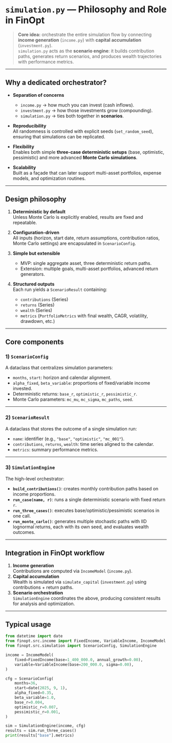 # `simulation.py` — Philosophy and Role in FinOpt

> **Core idea:** orchestrate the entire simulation flow by connecting **income generation** (`income.py`) with **capital accumulation** (`investment.py`).  
> `simulation.py` acts as the **scenario engine**: it builds contribution paths, generates return scenarios, and produces wealth trajectories with performance metrics.

---

## Why a dedicated orchestrator?

- **Separation of concerns**  
  - `income.py` → how much you can invest (cash inflows).  
  - `investment.py` → how those investments grow (compounding).  
  - `simulation.py` → ties both together in **scenarios**.  

- **Reproducibility**  
  All randomness is controlled with explicit seeds (`set_random_seed`), ensuring that simulations can be replicated.

- **Flexibility**  
  Enables both simple **three-case deterministic setups** (base, optimistic, pessimistic) and more advanced **Monte Carlo simulations**.

- **Scalability**  
  Built as a façade that can later support multi-asset portfolios, expense models, and optimization routines.

---

## Design philosophy

1. **Deterministic by default**  
   Unless Monte Carlo is explicitly enabled, results are fixed and repeatable.

2. **Configuration-driven**  
   All inputs (horizon, start date, return assumptions, contribution ratios, Monte Carlo settings) are encapsulated in `ScenarioConfig`.

3. **Simple but extensible**  
   - MVP: single aggregate asset, three deterministic return paths.  
   - Extension: multiple goals, multi-asset portfolios, advanced return generators.

4. **Structured outputs**  
   Each run yields a `ScenarioResult` containing:
   - `contributions` (Series)
   - `returns` (Series)
   - `wealth` (Series)
   - `metrics` (`PortfolioMetrics` with final wealth, CAGR, volatility, drawdown, etc.)

---

## Core components

### 1) `ScenarioConfig`
A dataclass that centralizes simulation parameters:
- `months`, `start`: horizon and calendar alignment.  
- `alpha_fixed`, `beta_variable`: proportions of fixed/variable income invested.  
- Deterministic returns: `base_r`, `optimistic_r`, `pessimistic_r`.  
- Monte Carlo parameters: `mc_mu`, `mc_sigma`, `mc_paths`, `seed`.

---

### 2) `ScenarioResult`
A dataclass that stores the outcome of a single simulation run:
- `name`: identifier (e.g., `"base"`, `"optimistic"`, `"mc_001"`).  
- `contributions`, `returns`, `wealth`: time series aligned to the calendar.  
- `metrics`: summary performance metrics.

---

### 3) `SimulationEngine`
The high-level orchestrator:
- **`build_contributions()`**: creates monthly contribution paths based on income proportions.  
- **`run_case(name, r)`**: runs a single deterministic scenario with fixed return `r`.  
- **`run_three_cases()`**: executes base/optimistic/pessimistic scenarios in one call.  
- **`run_monte_carlo()`**: generates multiple stochastic paths with IID lognormal returns, each with its own seed, and evaluates wealth outcomes.

---

## Integration in FinOpt workflow

1. **Income generation**  
   Contributions are computed via `IncomeModel` (`income.py`).  
2. **Capital accumulation**  
   Wealth is simulated via `simulate_capital` (`investment.py`) using contributions + return paths.  
3. **Scenario orchestration**  
   `SimulationEngine` coordinates the above, producing consistent results for analysis and optimization.

---

## Typical usage

```python
from datetime import date
from finopt.src.income import FixedIncome, VariableIncome, IncomeModel
from finopt.src.simulation import ScenarioConfig, SimulationEngine

income = IncomeModel(
    fixed=FixedIncome(base=1_400_000.0, annual_growth=0.00),
    variable=VariableIncome(base=200_000.0, sigma=0.00),
)

cfg = ScenarioConfig(
    months=36,
    start=date(2025, 9, 1),
    alpha_fixed=0.35,
    beta_variable=1.0,
    base_r=0.004,
    optimistic_r=0.007,
    pessimistic_r=0.001,
)

sim = SimulationEngine(income, cfg)
results = sim.run_three_cases()
print(results["base"].metrics)

